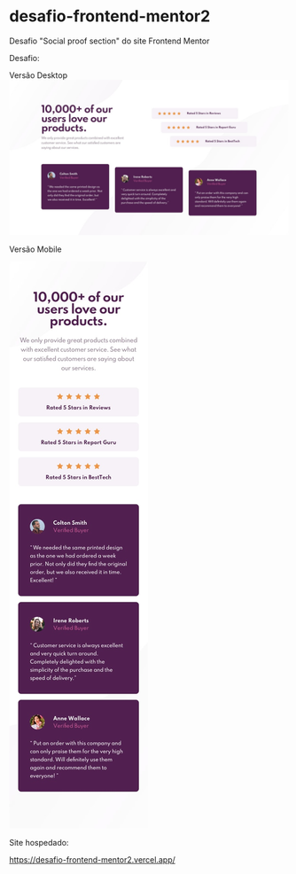 # desafio-frontend-mentor2
Desafio "Social proof section"  do site Frontend Mentor

Desafio:

Versão Desktop
![Design preview for the Social proof section coding challenge](./design/desktop-design.jpg)

Versão Mobile

![Design preview for the Social proof section coding challenge](./design/mobile-design.jpg)

Site hospedado:

https://desafio-frontend-mentor2.vercel.app/
